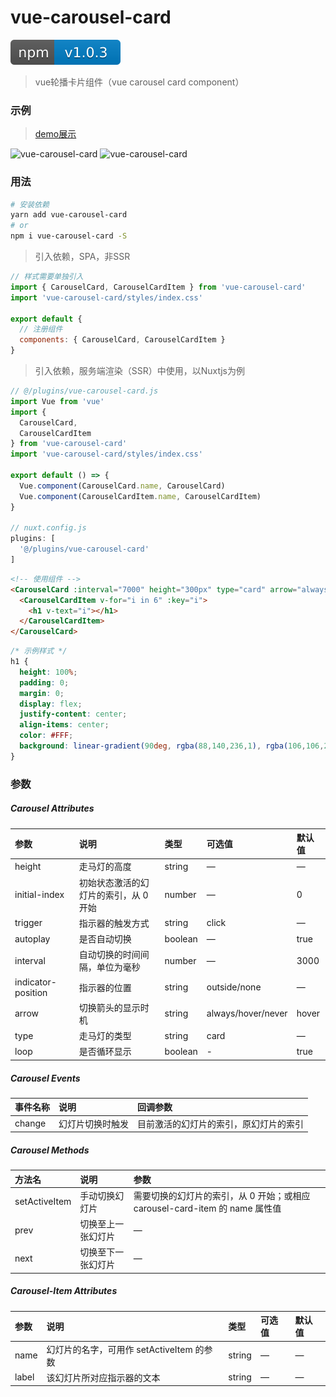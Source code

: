 # vue-carousel-card
[![npm package](screenshot/version.svg)](https://www.npmjs.com/package/vue-carousel-card)
> vue轮播卡片组件（vue carousel card component）
### 示例
> [demo展示](https://jekorx.github.io/vue-carousel-card)

![vue-carousel-card](screenshot/pic0.png)
![vue-carousel-card](screenshot/pic1.png)
### 用法
```bash
# 安装依赖
yarn add vue-carousel-card
# or
npm i vue-carousel-card -S
```
> 引入依赖，SPA，非SSR  
```javascript
// 样式需要单独引入
import { CarouselCard, CarouselCardItem } from 'vue-carousel-card'
import 'vue-carousel-card/styles/index.css'

export default {
  // 注册组件
  components: { CarouselCard, CarouselCardItem }
}
```
> 引入依赖，服务端渲染（SSR）中使用，以Nuxtjs为例  
```javascript
// @/plugins/vue-carousel-card.js
import Vue from 'vue'
import {
  CarouselCard,
  CarouselCardItem
} from 'vue-carousel-card'
import 'vue-carousel-card/styles/index.css'

export default () => {
  Vue.component(CarouselCard.name, CarouselCard)
  Vue.component(CarouselCardItem.name, CarouselCardItem)
}

// nuxt.config.js
plugins: [
  '@/plugins/vue-carousel-card'
]
```
```html
<!-- 使用组件 -->
<CarouselCard :interval="7000" height="300px" type="card" arrow="always">
  <CarouselCardItem v-for="i in 6" :key="i">
    <h1 v-text="i"></h1>
  </CarouselCardItem>
</CarouselCard>
```
```css
/* 示例样式 */
h1 {
  height: 100%;
  padding: 0;
  margin: 0;
  display: flex;
  justify-content: center;
  align-items: center;
  color: #FFF;
  background: linear-gradient(90deg, rgba(88,140,236,1), rgba(106,106,207,1))
}
```
### 参数
##### Carousel Attributes
| 参数               | 说明                                  | 类型    | 可选值             | 默认值 |
| :----------------- | :------------------------------------ | :------ | :----------------- | :----- |
| height             | 走马灯的高度                          | string  | —                 | —     |
| initial-index      | 初始状态激活的幻灯片的索引，从 0 开始 | number  | —                 | 0      |
| trigger            | 指示器的触发方式                      | string  | click              | —     |
| autoplay           | 是否自动切换                          | boolean | —                 | true   |
| interval           | 自动切换的时间间隔，单位为毫秒        | number  | —                 | 3000   |
| indicator-position | 指示器的位置                          | string  | outside/none       | —     |
| arrow              | 切换箭头的显示时机                    | string  | always/hover/never | hover  |
| type               | 走马灯的类型                          | string  | card               | —     |
| loop               | 是否循环显示                          | boolean | -                  | true   |
##### Carousel Events
| 事件名称 | 说明             | 回调参数                               |
| :------- | :--------------- | :------------------------------------- |
| change   | 幻灯片切换时触发 | 目前激活的幻灯片的索引，原幻灯片的索引 |
##### Carousel Methods
| 方法名        | 说明               | 参数                                                                      |
| :------------ | :----------------- | :------------------------------------------------------------------------ |
| setActiveItem | 手动切换幻灯片     | 需要切换的幻灯片的索引，从 0 开始；或相应 carousel-card-item 的 name 属性值 |
| prev          | 切换至上一张幻灯片 | —                                                                        |
| next          | 切换至下一张幻灯片 | —                                                                        |
##### Carousel-Item Attributes
| 参数  | 说明                                      | 类型   | 可选值 | 默认值 |
| :---- | :---------------------------------------- | :----- | :----- | :----- |
| name  | 幻灯片的名字，可用作 setActiveItem 的参数 | string | —     | —     |
| label | 该幻灯片所对应指示器的文本                | string | —     | —     |
